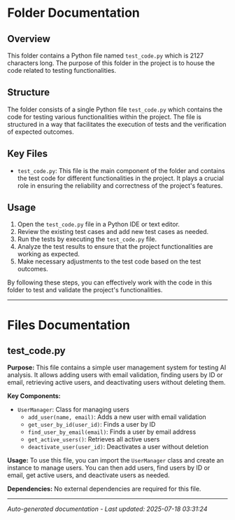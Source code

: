 # Folder Documentation

## Overview
This folder contains a Python file named `test_code.py` which is 2127 characters long. The purpose of this folder in the project is to house the code related to testing functionalities.

## Structure
The folder consists of a single Python file `test_code.py` which contains the code for testing various functionalities within the project. The file is structured in a way that facilitates the execution of tests and the verification of expected outcomes.

## Key Files
- `test_code.py`: This file is the main component of the folder and contains the test code for different functionalities in the project. It plays a crucial role in ensuring the reliability and correctness of the project's features.

## Usage
1. Open the `test_code.py` file in a Python IDE or text editor.
2. Review the existing test cases and add new test cases as needed.
3. Run the tests by executing the `test_code.py` file.
4. Analyze the test results to ensure that the project functionalities are working as expected.
5. Make necessary adjustments to the test code based on the test outcomes.

By following these steps, you can effectively work with the code in this folder to test and validate the project's functionalities.

---

# Files Documentation

## test_code.py

**Purpose:** This file contains a simple user management system for testing AI analysis. It allows adding users with email validation, finding users by ID or email, retrieving active users, and deactivating users without deleting them.

**Key Components:**
- `UserManager`: Class for managing users
  - `add_user(name, email)`: Adds a new user with email validation
  - `get_user_by_id(user_id)`: Finds a user by ID
  - `find_user_by_email(email)`: Finds a user by email address
  - `get_active_users()`: Retrieves all active users
  - `deactivate_user(user_id)`: Deactivates a user without deletion

**Usage:** To use this file, you can import the `UserManager` class and create an instance to manage users. You can then add users, find users by ID or email, get active users, and deactivate users as needed.

**Dependencies:** No external dependencies are required for this file.

---
*Auto-generated documentation - Last updated: 2025-07-18 03:31:24*

